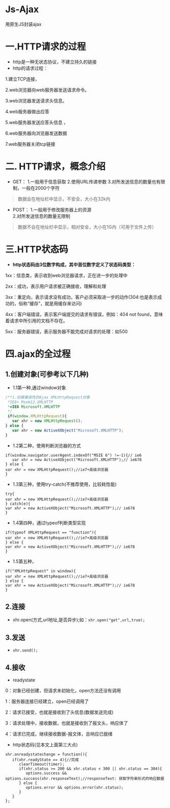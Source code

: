 # Js-Ajax
用原生JS封装ajax
# 一.HTTP请求的过程
* http是一种无状态协议，不建立持久的链接 
* http的请求过程：

1.建立TCP连接，

2.web浏览器向web服务器发送请求命令。

3.web浏览器发送请求头信息。

4.web服务器做出应答

5.web服务器发送应答头信息 ，

6.web服务器向浏览器发送数据

7.web服务器关闭tcp链接

# 二. HTTP请求，概念介绍  
* GET：
1.一般用于信息获取
2.使用URL传递参数
3.对所发送信息的数量也有限制，一般在2000个字符  
> 数据会在地址栏中显示，不安全，大小在32k内

* POST：
1.一般用于修改服务器上的资源  
2.对所发送信息的数量无限制
> 数据不会在地址栏中显示，相对安全，大小在1G内（可用于文件上传）

# 三.HTTP状态码
* **http状态码由3位数字构成，其中首位数字定义了状态码类型：**

1xx：信息类，表示收到web浏览器请求，正在进一步的处理中

2xx：成功，表示用户请求被正确接收，理解和处理

3xx：重定向，表示请求没有成功，客户必须采取进一步的动作(304:也是表示成功的，俗称“缓存”，就是用缓存来访问)

4xx：客户端错误，表示客户端提交的请求有错误，例如：404 not found，意味着请求中所引用的文档不存在。

5xx：服务器错误，表示服务器不能完成对请求的处理：如500  

# 四.ajax的全过程
## 1.创建对象(可参考以下几种)
* 1.1第一种,通过window对象
```javascript
/**1.创建兼容性的Ajax XMLHttpRequest对象
 *IE6+ Msxm12.XMLHTTP
 *<IE6 Microsoft.XMLHTTP
 */
 if(window.XMLHttpRequest){
   var xhr = new XMLHttpRequest();
} else {
   var xhr = new ActiveXObject("Microsoft.XMLHTTP");
}
```
* 1.2第二种，使用判断浏览器的方式
```
if(window.navigator.userAgent.indexOf("MSIE 6") !=-1){// ie6
   var xhr = new ActiveXObject("Microsoft.XMLHTTP");// ie678 
} else {
var xhr = new XMLHttpRequest();//ie7+高级浏览器
}
```
* 1.3第三种，使用try-catch(不推荐使用，比较耗性能)
```
try{
var xhr = new XMLHttpRequest();//ie7+高级浏览器 
} catch(e){
var xhr = new ActiveXObject("Microsoft.XMLHTTP");// ie678  
}
```
* 1.4第四种，通过typeof判断类型实现
```
if(typeof XMLHttpRequest == "function"){
var xhr = new XMLHttpRequest();//ie7+高级浏览器 
} else {
var xhr = new ActiveXObject("Microsoft.XMLHTTP");// ie678  
}
```
* 1.5第五种，
```
if("XMLHttpRequest" in window){
var xhr = new XMLHttpRequest();//ie7+高级浏览器 
} else {
var xhr = new ActiveXObject("Microsoft.XMLHTTP");// ie678  
}
```
## 2.连接
* xhr.open(方式,url地址,是否异步);如：``xhr.open("get",url,true);``

## 3.发送
* ``xhr.send();``

## 4.接收
* readystate 

0：对象已经创建，但请求未初始化，open方法还没有调用

1：服务器连接已经建立，open已经调用了

2：请求已接受，也就是接收到了头信息(数据发送完成)

3：请求处理中，接收数据，也就是接收到了报文头，响应体了

4：请求已完成，继续接收数据-报文体，且响应已就绪

* http状态码(见本文上面第三大点)
```
xhr.onreadystatechange = function(){
   if(xhr.readyState == 4){//完成
      clearTimeout(timer);
      if(xhr.status >= 200 && xhr.status < 300 || xhr.status == 304){
         options.success && options.success(xhr.responseText);//responseText: 获取字符串形式的响应数据
      } else {
         options.error && options.error(xhr.status);
      }
   }
};
```

